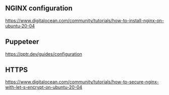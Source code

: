 
## NGINX configuration
https://www.digitalocean.com/community/tutorials/how-to-install-nginx-on-ubuntu-20-04

## Puppeteer
https://pptr.dev/guides/configuration


## HTTPS
https://www.digitalocean.com/community/tutorials/how-to-secure-nginx-with-let-s-encrypt-on-ubuntu-20-04